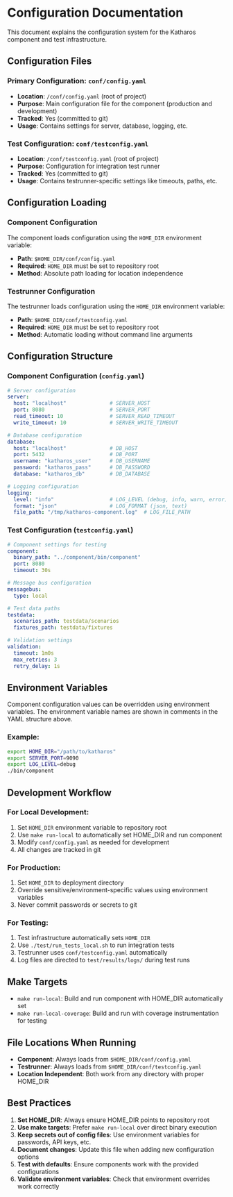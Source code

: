 # Configuration Documentation

This document explains the configuration system for the Katharos component and test infrastructure.

## Configuration Files

### Primary Configuration: `conf/config.yaml`
- **Location**: `/conf/config.yaml` (root of project)
- **Purpose**: Main configuration file for the component (production and development)
- **Tracked**: Yes (committed to git)
- **Usage**: Contains settings for server, database, logging, etc.

### Test Configuration: `conf/testconfig.yaml`
- **Location**: `/conf/testconfig.yaml` (root of project)
- **Purpose**: Configuration for integration test runner
- **Tracked**: Yes (committed to git)
- **Usage**: Contains testrunner-specific settings like timeouts, paths, etc.

## Configuration Loading

### Component Configuration
The component loads configuration using the `HOME_DIR` environment variable:
- **Path**: `$HOME_DIR/conf/config.yaml`
- **Required**: `HOME_DIR` must be set to repository root
- **Method**: Absolute path loading for location independence

### Testrunner Configuration
The testrunner loads configuration using the `HOME_DIR` environment variable:
- **Path**: `$HOME_DIR/conf/testconfig.yaml`
- **Required**: `HOME_DIR` must be set to repository root
- **Method**: Automatic loading without command line arguments

## Configuration Structure

### Component Configuration (`config.yaml`)
```yaml
# Server configuration
server:
  host: "localhost"              # SERVER_HOST
  port: 8080                     # SERVER_PORT
  read_timeout: 10               # SERVER_READ_TIMEOUT
  write_timeout: 10              # SERVER_WRITE_TIMEOUT

# Database configuration
database:
  host: "localhost"              # DB_HOST
  port: 5432                     # DB_PORT
  username: "katharos_user"      # DB_USERNAME
  password: "katharos_pass"      # DB_PASSWORD
  database: "katharos_db"        # DB_DATABASE

# Logging configuration
logging:
  level: "info"                  # LOG_LEVEL (debug, info, warn, error)
  format: "json"                 # LOG_FORMAT (json, text)
  file_path: "/tmp/katharos-component.log"  # LOG_FILE_PATH
```

### Test Configuration (`testconfig.yaml`)
```yaml
# Component settings for testing
component:
  binary_path: "../component/bin/component"
  port: 8080
  timeout: 30s

# Message bus configuration
messagebus:
  type: local

# Test data paths
testdata:
  scenarios_path: testdata/scenarios
  fixtures_path: testdata/fixtures

# Validation settings
validation:
  timeout: 1m0s
  max_retries: 3
  retry_delay: 1s
```

## Environment Variables

Component configuration values can be overridden using environment variables. The environment variable names are shown in comments in the YAML structure above.

### Example:
```bash
export HOME_DIR="/path/to/katharos"
export SERVER_PORT=9090
export LOG_LEVEL=debug
./bin/component
```

## Development Workflow

### For Local Development:
1. Set `HOME_DIR` environment variable to repository root
2. Use `make run-local` to automatically set HOME_DIR and run component
3. Modify `conf/config.yaml` as needed for development
4. All changes are tracked in git

### For Production:
1. Set `HOME_DIR` to deployment directory
2. Override sensitive/environment-specific values using environment variables
3. Never commit passwords or secrets to git

### For Testing:
1. Test infrastructure automatically sets `HOME_DIR`
2. Use `./test/run_tests_local.sh` to run integration tests
3. Testrunner uses `conf/testconfig.yaml` automatically
4. Log files are directed to `test/results/logs/` during test runs

## Make Targets

- `make run-local`: Build and run component with HOME_DIR automatically set
- `make run-local-coverage`: Build and run with coverage instrumentation for testing

## File Locations When Running

- **Component**: Always loads from `$HOME_DIR/conf/config.yaml`
- **Testrunner**: Always loads from `$HOME_DIR/conf/testconfig.yaml`
- **Location Independent**: Both work from any directory with proper HOME_DIR

## Best Practices

1. **Set HOME_DIR**: Always ensure HOME_DIR points to repository root
2. **Use make targets**: Prefer `make run-local` over direct binary execution
3. **Keep secrets out of config files**: Use environment variables for passwords, API keys, etc.
4. **Document changes**: Update this file when adding new configuration options
5. **Test with defaults**: Ensure components work with the provided configurations
6. **Validate environment variables**: Check that environment overrides work correctly
